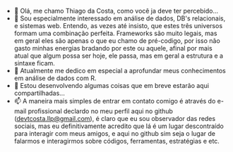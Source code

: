 - 👋 Olá, me chamo Thiago da Costa, como você ja deve ter percebido...
- 👀 Sou especialmente interessado em análise de dados, DB's relacionais, e sistemas web. Entendo, as vezes até insisto, que estes três universos formam uma combinação perfeita. Frameworks são muito legais, mas em geral eles são apenas o que eu chamo de pré-codigo, por isso não gasto minhas energias bradando por este ou aquele, afinal por mais atual que algum possa ser hoje, ele passa, mas em geral a estrutura e a sintaxe ficam.
- 🌱 Atualmente me dedico em especial a aprofundar meus conhecimentos em análise de dados com R.
- 💞️ Estou desenvolvendo algumas coisas que em breve estarão aqui compartilhadas...
- 📫 A maneira mais simples de entrar em contato comigo é através do e-mail profissional declardo no meu perfil aqui no github (devtcosta.llp@gmail.com), é claro que eu sou observador das redes sociais, mas eu definitivamente acredito que lá é um lugar descontraído para interagir com meus amigos, e aqui no github sim seja o lugar de falarmos e interagirmos sobre códigos, ferramentas, estratégias e etc.

<!---
thiagodacosta85/thiagodacosta85 is a ✨ special ✨ repository because its `README.md` (this file) appears on your GitHub profile.
You can click the Preview link to take a look at your changes.
--->
